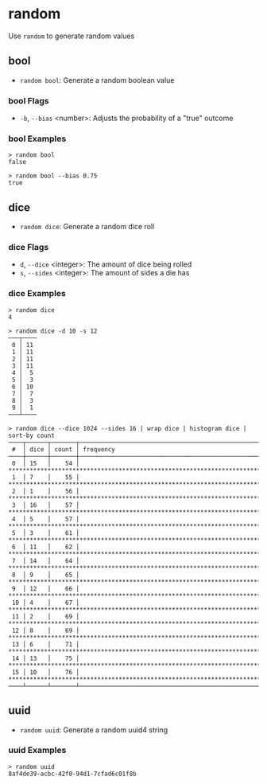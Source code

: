 # random

Use `random` to generate random values

## bool

* `random bool`: Generate a random boolean value

### bool Flags

* `-b`, `--bias` \<number>: Adjusts the probability of a "true" outcome

### bool Examples

```shell
> random bool
false
```

```shell
> random bool --bias 0.75
true
```

## dice

* `random dice`: Generate a random dice roll

### dice Flags

* `d`, `--dice` \<integer>: The amount of dice being rolled
* `s`, `--sides` \<integer>: The amount of sides a die has

### dice Examples

```shell
> random dice
4
```

```shell
> random dice -d 10 -s 12
───┬────
 0 │ 11
 1 │ 11
 2 │ 11
 3 │ 11
 4 │  5
 5 │  3
 6 │ 10
 7 │  7
 8 │  3
 9 │  1
───┴────
```

```shell
> random dice --dice 1024 --sides 16 | wrap dice | histogram dice | sort-by count
────┬──────┬───────┬──────────────────────────────────────────────────────────────────────────────────────────────────────
 #  │ dice │ count │ frequency
────┼──────┼───────┼──────────────────────────────────────────────────────────────────────────────────────────────────────
 0  │ 15   │    54 │ ***********************************************************************
 1  │ 7    │    55 │ ************************************************************************
 2  │ 1    │    56 │ *************************************************************************
 3  │ 16   │    57 │ ***************************************************************************
 4  │ 5    │    57 │ ***************************************************************************
 5  │ 3    │    61 │ ********************************************************************************
 6  │ 11   │    62 │ *********************************************************************************
 7  │ 14   │    64 │ ************************************************************************************
 8  │ 9    │    65 │ *************************************************************************************
 9  │ 12   │    66 │ **************************************************************************************
 10 │ 4    │    67 │ ****************************************************************************************
 11 │ 2    │    69 │ ******************************************************************************************
 12 │ 8    │    69 │ ******************************************************************************************
 13 │ 6    │    71 │ *********************************************************************************************
 14 │ 13   │    75 │ **************************************************************************************************
 15 │ 10   │    76 │ ****************************************************************************************************
────┴──────┴───────┴──────────────────────────────────────────────────────────────────────────────────────────────────────
```

## uuid

* `random uuid`: Generate a random uuid4 string

### uuid Examples

```shell
> random uuid
8af4de39-acbc-42f0-94d1-7cfad6c01f8b
```
